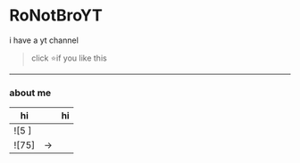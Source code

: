 # RoNotBroYT 
i have a yt channel 
> click :star:if you like this


---


### about me 



| hi          |     |   hi     |
| ----------- | --- | -------- |
| ![5 ] |     |     | ![65]    |
| ![75] | →   |     |    ![06] |



[without2]: 
[without1]: 
[with2]: 
[with1]: 


